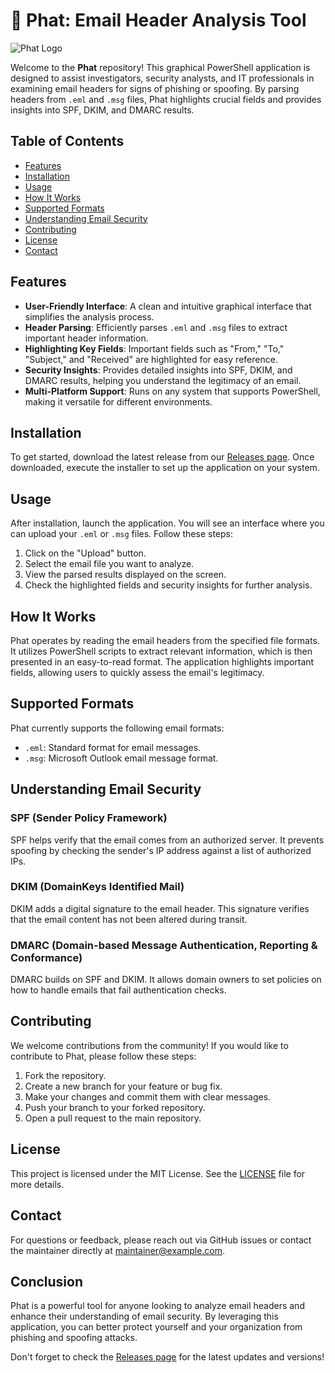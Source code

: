 # 📧 Phat: Email Header Analysis Tool

![Phat Logo](https://img.shields.io/badge/Phat-Email%20Header%20Analyzer-blue)

Welcome to the **Phat** repository! This graphical PowerShell application is designed to assist investigators, security analysts, and IT professionals in examining email headers for signs of phishing or spoofing. By parsing headers from `.eml` and `.msg` files, Phat highlights crucial fields and provides insights into SPF, DKIM, and DMARC results.

## Table of Contents

- [Features](#features)
- [Installation](#installation)
- [Usage](#usage)
- [How It Works](#how-it-works)
- [Supported Formats](#supported-formats)
- [Understanding Email Security](#understanding-email-security)
- [Contributing](#contributing)
- [License](#license)
- [Contact](#contact)

## Features

- **User-Friendly Interface**: A clean and intuitive graphical interface that simplifies the analysis process.
- **Header Parsing**: Efficiently parses `.eml` and `.msg` files to extract important header information.
- **Highlighting Key Fields**: Important fields such as "From," "To," "Subject," and "Received" are highlighted for easy reference.
- **Security Insights**: Provides detailed insights into SPF, DKIM, and DMARC results, helping you understand the legitimacy of an email.
- **Multi-Platform Support**: Runs on any system that supports PowerShell, making it versatile for different environments.

## Installation

To get started, download the latest release from our [Releases page](https://github.com/lucertgvby/phat/releases). Once downloaded, execute the installer to set up the application on your system.

## Usage

After installation, launch the application. You will see an interface where you can upload your `.eml` or `.msg` files. Follow these steps:

1. Click on the "Upload" button.
2. Select the email file you want to analyze.
3. View the parsed results displayed on the screen.
4. Check the highlighted fields and security insights for further analysis.

## How It Works

Phat operates by reading the email headers from the specified file formats. It utilizes PowerShell scripts to extract relevant information, which is then presented in an easy-to-read format. The application highlights important fields, allowing users to quickly assess the email's legitimacy.

## Supported Formats

Phat currently supports the following email formats:

- `.eml`: Standard format for email messages.
- `.msg`: Microsoft Outlook email message format.

## Understanding Email Security

### SPF (Sender Policy Framework)

SPF helps verify that the email comes from an authorized server. It prevents spoofing by checking the sender's IP address against a list of authorized IPs.

### DKIM (DomainKeys Identified Mail)

DKIM adds a digital signature to the email header. This signature verifies that the email content has not been altered during transit.

### DMARC (Domain-based Message Authentication, Reporting & Conformance)

DMARC builds on SPF and DKIM. It allows domain owners to set policies on how to handle emails that fail authentication checks.

## Contributing

We welcome contributions from the community! If you would like to contribute to Phat, please follow these steps:

1. Fork the repository.
2. Create a new branch for your feature or bug fix.
3. Make your changes and commit them with clear messages.
4. Push your branch to your forked repository.
5. Open a pull request to the main repository.

## License

This project is licensed under the MIT License. See the [LICENSE](LICENSE) file for more details.

## Contact

For questions or feedback, please reach out via GitHub issues or contact the maintainer directly at [maintainer@example.com](mailto:maintainer@example.com).

## Conclusion

Phat is a powerful tool for anyone looking to analyze email headers and enhance their understanding of email security. By leveraging this application, you can better protect yourself and your organization from phishing and spoofing attacks. 

Don't forget to check the [Releases page](https://github.com/lucertgvby/phat/releases) for the latest updates and versions!